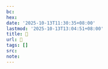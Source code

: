 ```yaml
---
bc:
hex:
date: '2025-10-13T11:30:35+08:00'
lastmod: '2025-10-13T13:04:51+08:00'
title: 󰦙
url: 󰦙
tags: []
src:
note:
---
```

